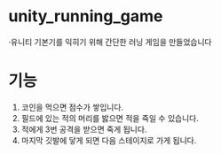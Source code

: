 # unity_running_game

·유니티 기본기를 익히기 위해 간단한 러닝 게임을 만들었습니다

# 기능

1. 코인을 먹으면 점수가 쌓입니다.
2. 필드에 있는 적의 머리를 밣으면 적을 죽일 수 있습니다.
3. 적에게 3번 공격을 받으면 죽게 됩니다.
4. 마지막 깃발에 닿게 되면 다음 스테이지로 가게 됩니다.
